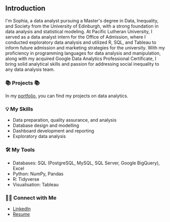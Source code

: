 ## Introduction

I'm Sophia, a data analyst pursuing a Master's degree in Data, Inequality, and Society from the University of Edinburgh, with a strong foundation in data analysis and statistical modeling. At Pacific Lutheran University, I served as a data analyst intern for the Office of Admission, where I conducted exploratory data analysis and utilized R, SQL, and Tableau to inform future admission and marketing strategies for the university. With my proficiency in programming languages for data analysis and manipulation, along with my acquired Google Data Analytics Professional Certificate, I bring solid analytical skills and passion for addressing social inequality to any data analysis team.


### 📚 Projects 📚
In my [portfolio](https://github.com/sophiaclare/data_analysis_portfolio), you can find my projects on data analytics.

### 💡 My Skills
- Data preparation, quality assurance, and analysis
- Database design and modelling
- Dashboard development and reporting
- Exploratory data analysis

### 🛠️ My Tools
- Databases: SQL (PostgreSQL, MySQL, SQL Server, Google BigQuery), Excel
- Python: NumPy, Pandas
- R: Tidyverse
- Visualisation: Tableau

### 🙌🏻 Connect with Me
- [LinkedIn](https://www.linkedin.com/in/sophia-clare-jenkinson/)
- [Resume](https://github.com/sophiaclare/data_analysis_portfolio/blob/main/Analyst%20Resume%20-%20Sophia%20Jenkinson.pdf)

